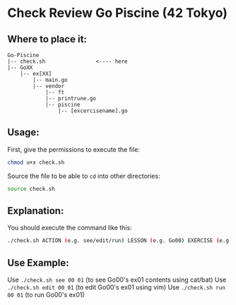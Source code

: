 # Check Review Go Piscine (42 Tokyo)

## Where to place it:
```
Go-Piscine
|-- check.sh                <---- here
|-- GoXX
    |-- ex[XX]
        |-- main.go
        |-- vendor
            |-- ft
            |-- printrune.go
            |-- piscine
                |-- [excercisename].go
```

## Usage:
First, give the permissions to execute the file:
```sh
chmod u+x check.sh
```

Source the file to be able to `cd` into other directories:
```sh
source check.sh
```

## Explanation:
You should execute the command like this:
```sh
./check.sh ACTION (e.g. see/edit/run) LESSON (e.g. Go00) EXERCISE (e.g. ex00)

```

## Use Example:
Use `./check.sh see 00 01` (to see Go00's ex01 contents using cat/bat)
Use `./check.sh edit 00 01` (to edit Go00's ex01 using vim)
Use `./check.sh run 00 01` (to run Go00's ex01)
